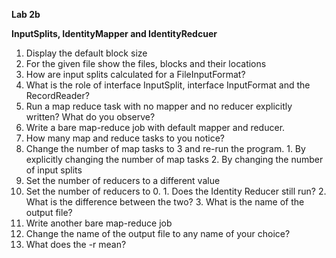 **Lab 2b**

**InputSplits, IdentityMapper and IdentityRedcuer**

1. Display the default block size
2. For the given file show the files, blocks and their locations
3. How are input splits calculated for a FileInputFormat?
4. What is the role of interface InputSplit, interface InputFormat and the RecordReader?
5. Run a map reduce task with no mapper and no reducer explicitly written? What do you observe?
6. Write a bare map-reduce job with default mapper and reducer.
  1. How many map and reduce tasks to you notice?
  2. Change the number of map tasks to 3 and re-run the program.
    1. By explicitly changing the number of map tasks
    2. By changing the number of input splits
  3. Set the number of reducers to a different value
  4. Set the number of reducers to 0.
    1. Does the Identity Reducer still run?
    2. What is the difference between the two?
    3. What is the name of the output file?
7. Write another bare map-reduce job
  1. Change the name of the output file to any name of your choice?
  2. What does the -r mean?
